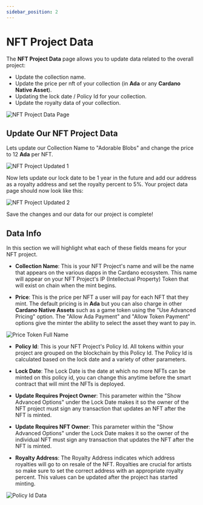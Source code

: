 ```yaml
---
sidebar_position: 2
---
```


# NFT Project Data

The **NFT Project Data** page allows you to update data related to the overall project:

-   Update the collection name.
-   Update the price per nft of your collection (in **Ada** or any **Cardano Native Asset**).
-   Updating the lock date / Policy Id for your collection.
-   Update the royalty data of your collection.

![NFT Project Data Page](/img/nft-projects/project-data/nft-project-data-page.png)

## Update Our NFT Project Data

Lets update our Collection Name to "Adorable Blobs" and change the price to 12 **Ada** per NFT.

![NFT Project Updated 1](/img/nft-projects/project-data/nft-project-data-page-updated-1.png)

Now lets update our lock date to be 1 year in the future and add our address as a royalty address and set the royalty percent to 5%. Your project data page should now look like this:

![NFT Project Updated 2](/img/nft-projects/project-data/nft-project-data-page-updated-2.png)

Save the changes and our data for our project is complete!

## Data Info

In this section we will highlight what each of these fields means for your NFT project.

-   **Collection Name**: This is your NFT Project's name and will be the name that appears on the various dapps in the Cardano ecosystem. This name will appear on your NFT Project's IP (Intellectual Property) Token that will exist on chain when the mint begins.

-   **Price**: This is the price per NFT a user will pay for each NFT that they mint. The default pricing is in **Ada** but you can also charge in other **Cardano Native Assets** such as a game token using the "Use Advanced Pricing" option. The "Allow Ada Payment" and "Allow Token Payment" options give the minter the ability to select the asset they want to pay in.

![Price Token Full Name](/img/nft-projects/project-data/price-token-full-name.png)

-   **Policy Id**: This is your NFT Project's Policy Id. All tokens within your project are grouped on the blockchain by this Policy Id. The Policy Id is calculated based on the lock date and a variety of other parameters.

-   **Lock Date**: The Lock Date is the date at which no more NFTs can be minted on this policy id, you can change this anytime before the smart contract that will mint the NFTs is deployed.

-   **Update Requires Project Owner**: This parameter within the "Show Advanced Options" under the Lock Date makes it so the owner of the NFT project must sign any transaction that updates an NFT after the NFT is minted.

-   **Update Requires NFT Owner**: This parameter within the "Show Advanced Options" under the Lock Date makes it so the owner of the individual NFT must sign any transaction that updates the NFT after the NFT is minted.

-   **Royalty Address**: The Royalty Address indicates which address royalties will go to on resale of the NFT. Royalties are crucial for artists so make sure to set the correct address with an appropriate royalty percent. This values can be updated after the project has started minting.

![Policy Id Data](/img/nft-projects/project-data/policy-id-data.png)
